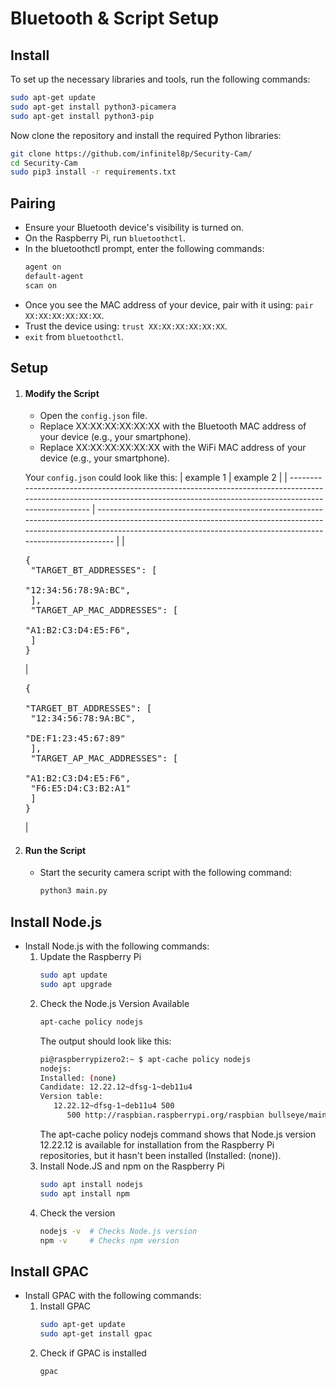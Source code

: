 # Bluetooth & Script Setup
## Install 

To set up the necessary libraries and tools, run the following commands:

```bash
sudo apt-get update
sudo apt-get install python3-picamera
sudo apt-get install python3-pip
```

Now clone the repository and install the required Python libraries:

```bash
git clone https://github.com/infinitel8p/Security-Cam/
cd Security-Cam
sudo pip3 install -r requirements.txt
```

## Pairing
- Ensure your Bluetooth device's visibility is turned on.
- On the Raspberry Pi, run `bluetoothctl`.
- In the bluetoothctl prompt, enter the following commands:
   ```bash
   agent on
   default-agent
   scan on
   ```
- Once you see the MAC address of your device, pair with it using: `pair XX:XX:XX:XX:XX:XX`.
- Trust the device using: `trust XX:XX:XX:XX:XX:XX`.
- `exit` from `bluetoothctl`.

## Setup
1. #### Modify the Script
   - Open the `config.json` file.
   - Replace XX:XX:XX:XX:XX:XX with the Bluetooth MAC address of your device (e.g., your smartphone).
   - Replace XX:XX:XX:XX:XX:XX with the WiFi MAC address of your device (e.g., your smartphone).
   
   Your `config.json` could look like this:
    | example 1                                                                                                                                                                    | example 2                                                                                                                                                                                                                          |
    | ---------------------------------------------------------------------------------------------------------------------------------------------------------------------------- | ---------------------------------------------------------------------------------------------------------------------------------------------------------------------------------------------------------------------------------- |
    | <pre lang="json">{<br>    "TARGET_BT_ADDRESSES": [<br>    "12:34:56:78:9A:BC",<br>    ],<br>    "TARGET_AP_MAC_ADDRESSES": [<br>    "A1:B2:C3:D4:E5:F6",<br>    ]<br>}</pre> | <pre lang="json">{<br>    "TARGET_BT_ADDRESSES": [<br>    "12:34:56:78:9A:BC",<br>    "DE:F1:23:45:67:89"<br>    ],<br>    "TARGET_AP_MAC_ADDRESSES": [<br>    "A1:B2:C3:D4:E5:F6",<br>    "F6:E5:D4:C3:B2:A1"<br>    ]<br>}</pre> |

2. #### Run the Script
   - Start the security camera script with the following command:
       ```bash
       python3 main.py
       ```

## Install Node.js
- Install Node.js with the following commands:
   1. Update the Raspberry Pi
      ```bash
      sudo apt update
      sudo apt upgrade
      ```
   2. Check the Node.js Version Available
      ```bash
      apt-cache policy nodejs
      ```
      The output should look like this:
      ```bash
      pi@raspberrypizero2:~ $ apt-cache policy nodejs
      nodejs:
      Installed: (none)
      Candidate: 12.22.12~dfsg-1~deb11u4
      Version table:
         12.22.12~dfsg-1~deb11u4 500
            500 http://raspbian.raspberrypi.org/raspbian bullseye/main armhf Packages
      ```
      The apt-cache policy nodejs command shows that Node.js version 12.22.12 is available for installation from the Raspberry Pi repositories, but it hasn't been installed (Installed: (none)).
   3. Install Node.JS and npm on the Raspberry Pi
      ```bash
      sudo apt install nodejs
      sudo apt install npm
      ```
   4. Check the version
      ```bash
      nodejs -v  # Checks Node.js version
      npm -v     # Checks npm version
      ```

## Install GPAC
- Install GPAC with the following commands:
   1. Install GPAC
      ```bash
      sudo apt-get update
      sudo apt-get install gpac
      ```
   1. Check if GPAC is installed
      ```bash
      gpac
      ```